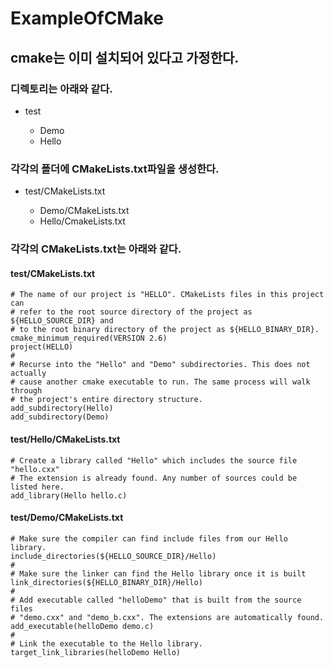 # ExampleOfCMake

## cmake는 이미 설치되어 있다고 가정한다.


### 디렉토리는 아래와 같다.
<ul>
	<li>test</li>
	<ul>
		<li>Demo</li>
		<li>Hello</li>
	</ul>
</ul>
	
### 각각의 폴더에 CMakeLists.txt파일을 생성한다.
<ul>
	<li>test/CMakeLists.txt</li>
	<ul>
		<li>Demo/CMakeLists.txt</li>
		<li>Hello/CmakeLists.txt</li>
	</ul>
</ul>


### 각각의 CMakeLists.txt는 아래와 같다.

#### test/CMakeLists.txt
	# The name of our project is "HELLO". CMakeLists files in this project can
	# refer to the root source directory of the project as ${HELLO_SOURCE_DIR} and 
	# to the root binary directory of the project as ${HELLO_BINARY_DIR}.
	cmake_minimum_required(VERSION 2.6)
	project(HELLO)
	# 
	# Recurse into the "Hello" and "Demo" subdirectories. This does not actually
	# cause another cmake executable to run. The same process will walk through
	# the project's entire directory structure.
	add_subdirectory(Hello)
	add_subdirectory(Demo)

#### test/Hello/CMakeLists.txt
	# Create a library called "Hello" which includes the source file "hello.cxx"
	# The extension is already found. Any number of sources could be listed here.
	add_library(Hello hello.c)

#### test/Demo/CMakeLists.txt
	# Make sure the compiler can find include files from our Hello library.
	include_directories(${HELLO_SOURCE_DIR}/Hello)
	#
	# Make sure the linker can find the Hello library once it is built
	link_directories(${HELLO_BINARY_DIR}/Hello)
	# 
	# Add executable called "helloDemo" that is built from the source files
	# "demo.cxx" and "demo_b.cxx". The extensions are automatically found.
	add_executable(helloDemo demo.c)
	#
	# Link the executable to the Hello library.
	target_link_libraries(helloDemo Hello)


